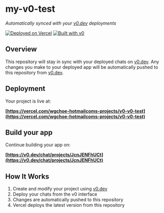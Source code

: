# my-v0-test

*Automatically synced with your [v0.dev](https://v0.dev) deployments*

[![Deployed on Vercel](https://img.shields.io/badge/Deployed%20on-Vercel-black?style=for-the-badge&logo=vercel)](https://vercel.com/wgchoe-hotmailcoms-projects/v0-v0-test)
[![Built with v0](https://img.shields.io/badge/Built%20with-v0.dev-black?style=for-the-badge)](https://v0.dev/chat/projects/JcnJENFhUCt)

## Overview

This repository will stay in sync with your deployed chats on [v0.dev](https://v0.dev).
Any changes you make to your deployed app will be automatically pushed to this repository from [v0.dev](https://v0.dev).

## Deployment

Your project is live at:

**[https://vercel.com/wgchoe-hotmailcoms-projects/v0-v0-test](https://vercel.com/wgchoe-hotmailcoms-projects/v0-v0-test)**

## Build your app

Continue building your app on:

**[https://v0.dev/chat/projects/JcnJENFhUCt](https://v0.dev/chat/projects/JcnJENFhUCt)**

## How It Works

1. Create and modify your project using [v0.dev](https://v0.dev)
2. Deploy your chats from the v0 interface
3. Changes are automatically pushed to this repository
4. Vercel deploys the latest version from this repository